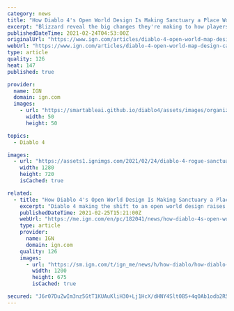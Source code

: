 ```yaml
---
category: news
title: "How Diablo 4's Open World Design Is Making Sanctuary a Place Worth Saving"
excerpt: "Blizzard reveal the big changes they're making to how players will explore the world of Sanctuary in Diablo 4."
publishedDateTime: 2021-02-24T04:53:00Z
originalUrl: "https://www.ign.com/articles/diablo-4-open-world-map-design-camps-activities-locations"
webUrl: "https://www.ign.com/articles/diablo-4-open-world-map-design-camps-activities-locations"
type: article
quality: 126
heat: 147
published: true

provider:
  name: IGN
  domain: ign.com
  images:
    - url: "https://smartableai.github.io/diablo4/assets/images/organizations/ign.com-50x50.jpg"
      width: 50
      height: 50

topics:
  - Diablo 4

images:
  - url: "https://assets1.ignimgs.com/2021/02/24/diablo-4-rogue-sanctuary-1614170708300.jpg?width=1280"
    width: 1280
    height: 720
    isCached: true

related:
  - title: "How Diablo 4's Open World Design Is Making Sanctuary a Place Worth Saving"
    excerpt: "Diablo 4 making the shift to an open world design raises several questions. After all, an open world is not just a type of map; on one end of the spectrum it’s a level design philosophy, and on the ..."
    publishedDateTime: 2021-02-25T15:21:00Z
    webUrl: "https://me.ign.com/en/pc/182041/news/how-diablo-4s-open-world-design-is-making-sanctuary-a-place-worth-saving"
    type: article
    provider:
      name: IGN
      domain: ign.com
    quality: 126
    images:
      - url: "https://sm.ign.com/t/ign_me/news/h/how-diablo/how-diablo-4s-open-world-design-is-making-sanctuary-a-place_ktjf.1200.jpg"
        width: 1200
        height: 675
        isCached: true

secured: "J6r07DuZwIm3nz5GtT1KUAuKliH30+Lj1HcX/dHNY4Slt0B5+4qOAb1odb2R5QkIvI/5jmiHByG/J9mc33XnJ1t2dtkfPsdqB6ENVt5Uuet//TxNaB+AMqGg+Bn0O3cW4qDFrakdThyuDEhxs1pt1FOUFsA48KHdV4DoYChBE9XtJZx9Sa7xk6DXrf4BMwFtBomgnfUEB9+WXM25/Gsw1AiWv/he6zYiHGxD9gt6zOYGJbj1mzH9Yuki7MKooSg+b8kkuyVHoS4LZqrNqjX5Xe0pSa7qh/eooZTgg/r83NLcpYyqbQxu/qL5nIkQ/l2KdWE6eh8pzEkl9q/LG3IZi7ubJ94Yn/+HslIMhV5Rvz8=;LVmAHZdIZqMZpsYKZso2Tw=="
---
```


